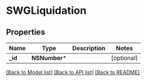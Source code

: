 # SWGLiquidation

## Properties
Name | Type | Description | Notes
------------ | ------------- | ------------- | -------------
**_id** | **NSNumber*** |  | [optional] 

[[Back to Model list]](../README.md#documentation-for-models) [[Back to API list]](../README.md#documentation-for-api-endpoints) [[Back to README]](../README.md)


